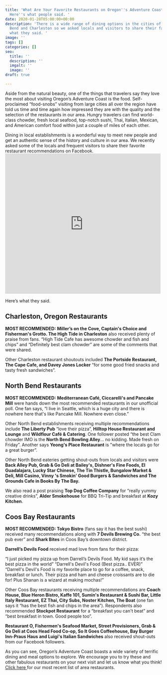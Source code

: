```yaml
---
title: 'What Are Your Favorite Restaurants on Oregon''s Adventure Coast? We asked.
  Here''s what people said. '
date: 2020-01-28T05:00:00+00:00
description: 'There is a wide range of dining options in the cities of Coos Bay, North
  Bend and Charleston so we asked locals and visitors to share their favorites. Here''s
  what they said. '
image: ''
tags: []
categories: []
seo:
  title: ''
  description: ''
  imgalt: ''
  image: ''
draft: true

---
```

Aside from the natural beauty, one of the things that travelers say they love the most about visiting Oregon’s Adventure Coast is the food. Self-proclaimed “food-snobs” visiting from large cities all over the region have told us time and time again how impressed they are with the quality and the selection of the restaurants in our area. Hungry travelers can find world-class chowder, fresh local seafood, top-notch sushi, Thai, Italian, Mexican, and American comfort food within just a couple of miles of each other.

Dining in local establishments is a wonderful way to meet new people and get an authentic sense of the history and culture in our area. We recently asked some of the locals and frequent visitors to share their favorite restaurant recommendations on Facebook. <iframe src="https://www.facebook.com/plugins/post.php?href=https%3A%2F%2Fwww.facebook.com%2FOregonsAdventureCoast%2Fposts%2F10157893649951692%3A0&width=500" width="500" height="449" style="border:none;overflow:hidden" scrolling="no" frameborder="0" allowTransparency="true" allow="encrypted-media"></iframe>

Here’s what they said.

## Charleston, Oregon Restaurants

**MOST RECOMMENDED:** **Miller’s on the Cove, Captain's Choice and Fisherman's Grotto. The High Tide in Charleston** also received plenty of praise from fans. “High Tide Cafe has awesome chowder and fish and chips” and “Definitely best clam chowder” are some of the comments that were shared.

Other Charleston restaurant shoutouts included **The Portside Restaurant, The Cape Cafe, and Davey Jones Locker** “for some good fried snacks and tasty fresh sandwiches”.

## North Bend Restaurants

**MOST RECOMMENDED:** **Mediterranean Café, Ciccarelli's and Pancake Mill** were hands down the most recommended restaurants in our unofficial poll. One fan says, “I live in Seattle, which is a huge city and there is nowhere here that's like Pancake Mill. Nowhere even close.”

Other North Bend establishments receiving multiple recommendations include **The Liberty Pub** “love their pizza”, **Hilltop House Restaurant and Lounge** and **Wildflour Café & Catering**. One follower posted “the best Clam chowder IMO is the **North Bend Bowling Alley**... no kidding. Made fresh on Friday”. Another says **Yeong's Place Restaurant** is "where the locals go for a great burger”.

Other North Bend eateries getting shout-outs from locals and visitors were **Back Alley Pub, Grab & Go Deli at Bailey's, Dishner's Fine Foods, El Guadalajara, Lucky Star Chinese, The Tin Thistle, Bungalow Market & Deli, Mill Casino, Vinny 's Smokin' Good Burgers & Sandwiches and The Grounds Cafe in Books By The Bay.**

We also read a post praising **Top Dog Coffee Company** for “really yummy creative drinks”, **Alder Smokehouse** for BBQ Tri-Tip and breakfast at **Kozy Kitchen**.

## Coos Bay Restaurants

**MOST RECOMMENDED: Tokyo Bistro** (fans say it has the best sushi) received many recommendations along with **7 Devils Brewing Co.** “the best pub ever” and **Shark Bites** in Coos Bay’s downtown district.

**Darrell’s Devils Food** received mad love from fans for their pizza:

“I just picked my pizza up from Darrell’s Devils Food. My kid says it’s the best pizza in the world”
“Darrell's Devil's Food (Best pizza.. EVER)”
“Darrell's Devil's Food is my favorite place to go for a coffee, snack, breakfast or lunch. Their pizza and ham and cheese croissants are to die for! Plus Shanan is a wizard at making mochas!”

Other Coos Bay restaurants receiving multiple recommendations are **Coach House, Blue Heron Bistro, Kaffe 101, Sumin's Restaurant & Sushi Bar, Little Italy Restaurant, EZ Thai, City Subs, Noster Kitchen, The Boat** (one fan says it “has the best fish and chips in the area”). Respondents also recommended **Stockpot Restaurant** for a “breakfast you can't beat” and “best breakfast in town. Good people too”.

**Restaurant O, Fishermen's Seafood Market, Street Provisioners, Grab & Go Deli at Coos Head Food Co-op, So It Goes Coffeehouse, Bay Burger Inn-Praus Haus and Luigi's Italian Sandwiches** also received shout-outs from our Facebook followers. 

As you can see, Oregon’s Adventure Coast boasts a wide variety of terrific dining and meal options to explore. We encourage you to try these and other fabulous restaurants on your next visit and let us know what you think! [Click here ](https://www.oregonsadventurecoast.com/dining/)for our most recent list of area restaurants.